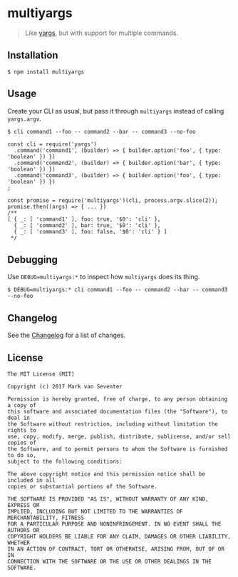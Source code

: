 # multiyargs
> Like [yargs](https://github.com/yargs/yargs), but with support for multiple commands.

## Installation
`$ npm install multiyargs`

## Usage
Create your CLI as usual, but pass it through `multiyargs` instead of calling `yargs.argv`.

`$ cli command1 --foo -- command2 --bar -- command3 --no-foo`

```
const cli = require('yargs')
  .command('command1', (builder) => { builder.option('foo', { type: 'boolean' }) })
  .command('command2', (builder) => { builder.option('bar', { type: 'boolean' }) })
  .command('command3', (builder) => { builder.option('foo', { type: 'boolean' }) })
;

const promise = require('multiyargs')(cli, process.argv.slice(2));
promise.then((args) => { ... })
/**
[ { _: [ 'command1' ], foo: true, '$0': 'cli' },
  { _: [ 'command2' ], bar: true, '$0': 'cli' },
  { _: [ 'command3' ], foo: false, '$0': 'cli' } ]
 */
```

## Debugging
Use `DEBUG=multiyargs:*` to inspect how `multiyargs` does its thing.

`$ DEBUG=multiyargs:* cli command1 --foo -- command2 --bar -- command3 --no-foo`

## Changelog
See the [Changelog](./CHANGELOG.md) for a list of changes.

## License
    The MIT License (MIT)

    Copyright (c) 2017 Mark van Seventer

    Permission is hereby granted, free of charge, to any person obtaining a copy of
    this software and associated documentation files (the "Software"), to deal in
    the Software without restriction, including without limitation the rights to
    use, copy, modify, merge, publish, distribute, sublicense, and/or sell copies of
    the Software, and to permit persons to whom the Software is furnished to do so,
    subject to the following conditions:

    The above copyright notice and this permission notice shall be included in all
    copies or substantial portions of the Software.

    THE SOFTWARE IS PROVIDED "AS IS", WITHOUT WARRANTY OF ANY KIND, EXPRESS OR
    IMPLIED, INCLUDING BUT NOT LIMITED TO THE WARRANTIES OF MERCHANTABILITY, FITNESS
    FOR A PARTICULAR PURPOSE AND NONINFRINGEMENT. IN NO EVENT SHALL THE AUTHORS OR
    COPYRIGHT HOLDERS BE LIABLE FOR ANY CLAIM, DAMAGES OR OTHER LIABILITY, WHETHER
    IN AN ACTION OF CONTRACT, TORT OR OTHERWISE, ARISING FROM, OUT OF OR IN
    CONNECTION WITH THE SOFTWARE OR THE USE OR OTHER DEALINGS IN THE SOFTWARE.